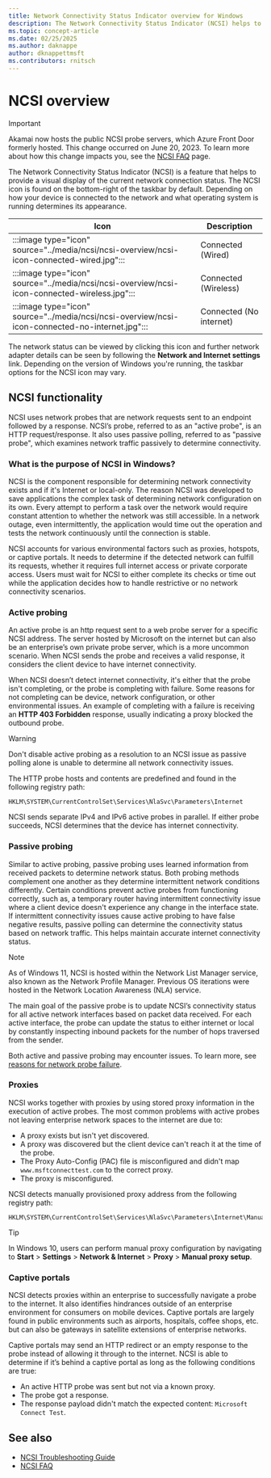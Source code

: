 ```yaml
---
title: Network Connectivity Status Indicator overview for Windows
description: The Network Connectivity Status Indicator (NCSI) helps to detect network connectivity and troubleshoot via network probing and passive polling.
ms.topic: concept-article
ms.date: 02/25/2025
ms.author: daknappe
author: dknappettmsft
ms.contributors: rnitsch
---
```


# NCSI overview

> [!IMPORTANT]
> Akamai now hosts the public NCSI probe servers, which Azure Front Door formerly hosted. This change occurred on June 20, 2023. To learn more about how this change impacts you, see the [NCSI FAQ](ncsi-frequently-asked-questions.md) page.

The Network Connectivity Status Indicator (NCSI) is a feature that helps to provide a visual display of the current network connection status. The NCSI icon is found on the bottom-right of the taskbar by default. Depending on how your device is connected to the network and what operating system is running determines its appearance.

|Icon|Description|
|--|--|
|:::image type="icon" source="../media/ncsi/ncsi-overview/ncsi-icon-connected-wired.jpg":::| Connected (Wired) |
|:::image type="icon" source="../media/ncsi/ncsi-overview/ncsi-icon-connected-wireless.jpg":::| Connected (Wireless) |
|:::image type="icon" source="../media/ncsi/ncsi-overview/ncsi-icon-connected-no-internet.jpg":::| Connected (No internet) |

The network status can be viewed by clicking this icon and further network adapter details can be seen by following the **Network and Internet settings** link. Depending on the version of Windows you're running, the taskbar options for the NCSI icon may vary.

## NCSI functionality

NCSI uses network probes that are network requests sent to an endpoint followed by a response. NCSI’s probe, referred to as an "active probe", is an HTTP request/response. It also uses passive polling, referred to as "passive probe", which examines network traffic passively to determine connectivity.

### What is the purpose of NCSI in Windows?

NCSI is the component responsible for determining network connectivity exists and if it's Internet or local-only. The reason NCSI was developed to save applications the complex task of determining network configuration on its own. Every attempt to perform a task over the network would require constant attention to whether the network was still accessible. In a network outage, even intermittently, the application would time out the operation and tests the network continuously until the connection is stable.

NCSI accounts for various environmental factors such as proxies, hotspots, or captive portals. It needs to determine if the detected network can fulfill its requests, whether it requires full internet access or private corporate access. Users must wait for NCSI to either complete its checks or time out while the application decides how to handle restrictive or no network connectivity scenarios.

### Active probing

An active probe is an http request sent to a web probe server for a specific NCSI address. The server hosted by Microsoft on the internet but can also be an enterprise’s own private probe server, which is a more uncommon scenario. When NCSI sends the probe and receives a valid response, it considers the client device to have internet connectivity.

When NCSI doesn’t detect internet connectivity, it's either that the probe isn't completing, or the probe is completing with failure. Some reasons for not completing can be device, network configuration, or other environmental issues. An example of completing with a failure is receiving an **HTTP 403 Forbidden** response, usually indicating a proxy blocked the outbound probe.

> [!WARNING]
> Don't disable active probing as a resolution to an NCSI issue as passive polling alone is unable to determine all network connectivity issues.

The HTTP probe hosts and contents are predefined and found in the following registry path:

```registry
HKLM\SYSTEM\CurrentControlSet\Services\NlaSvc\Parameters\Internet
```

NCSI sends separate IPv4 and IPv6 active probes in parallel. If either probe succeeds, NCSI determines that the device has internet connectivity.

### Passive probing

Similar to active probing, passive probing uses learned information from received packets to determine network status. Both probing methods complement one another as they determine intermittent network conditions differently. Certain conditions prevent active probes from functioning correctly, such as, a temporary router having intermittent connectivity issue where a client device doesn't experience any change in the interface state. If intermittent connectivity issues cause active probing to have false negative results, passive polling can determine the connectivity status based on network traffic. This helps maintain accurate internet connectivity status.

> [!NOTE]
> As of Windows 11, NCSI is hosted within the Network List Manager service, also known as the Network Profile Manager. Previous OS iterations were hosted in the Network Location Awareness (NLA) service.

The main goal of the passive probe is to update NCSI’s connectivity status for all active network interfaces based on packet data received. For each active interface, the probe can update the status to either internet or local by constantly inspecting inbound packets for the number of hops traversed from the sender.

Both active and passive probing may encounter issues. To learn more, see [reasons for network probe failure](ncsi-frequently-asked-questions.md#reasons-for-network-probe-failure).

### Proxies

NCSI works together with proxies by using stored proxy information in the execution of active probes. The most common problems with active probes not leaving enterprise network spaces to the internet are due to:

- A proxy exists but isn't yet discovered.
- A proxy was discovered but the client device can't reach it at the time of the probe.
- The Proxy Auto-Config (PAC) file is misconfigured and didn't map `www.msftconnecttest.com` to the correct proxy.
- The proxy is misconfigured.

NCSI detects manually provisioned proxy address from the following registry path:

```registry
HKLM\SYSTEM\CurrentControlSet\Services\NlaSvc\Parameters\Internet\ManualProxies
```

> [!TIP]
> In Windows 10, users can perform manual proxy configuration by navigating to **Start** > **Settings** > **Network & Internet** > **Proxy** > **Manual proxy setup**.

### Captive portals

NCSI detects proxies within an enterprise to successfully navigate a probe to the internet. It also identifies hindrances outside of an enterprise environment for consumers on mobile devices. Captive portals are largely found in public environments such as airports, hospitals, coffee shops, etc. but can also be gateways in satellite extensions of enterprise networks.

Captive portals may send an HTTP redirect or an empty response to the probe instead of allowing it through to the internet. NCSI is able to determine if it’s behind a captive portal as long as the following conditions are true:

- An active HTTP probe was sent but not via a known proxy.
- The probe got a response.
- The response payload didn't match the expected content: `Microsoft Connect Test`.

## See also

- [NCSI Troubleshooting Guide](ncsi-troubleshooting-guide.md)
- [NCSI FAQ](ncsi-frequently-asked-questions.md)

